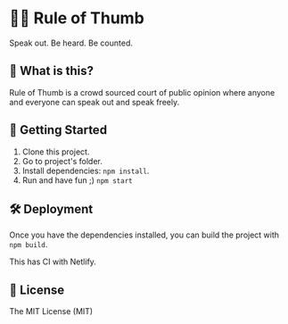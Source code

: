 # 👍🏽 Rule of Thumb
Speak out. Be heard. Be counted.

## 🤔 What is this?
Rule of Thumb is a crowd sourced court of public opinion where anyone and everyone can speak out and speak freely.

## 🚀 Getting Started

1. Clone this project.
2. Go to project's folder.
3. Install dependencies: `npm install`.
4. Run and have fun ;) `npm start`

## 🛠 Deployment
Once you have the dependencies installed, you can build the project with `npm build`.

This has CI with Netlify.

## 🧾 License
The MIT License (MIT)